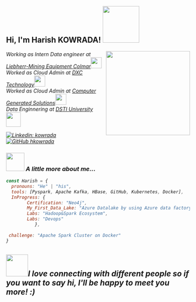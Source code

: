 <h2> Hi, I'm Harish KOWRADA! <img src="https://media.tenor.com/images/6a2753318812aacbd5d2e380cd2c075a/tenor.gif" width="100"></h2>
<img align='right' src="https://media1.tenor.com/images/b966ebe108e1ce2dfe13238ed6757ea4/tenor.gif?itemid=12229643" width="230">
<p><em>Working as Intern Data engineer at <a href="https://www.liebherr.com/en/deu/products/mining-equipment/mining-equipment.html">Liebherr-Mining Equipment Colmar</a><img src="https://media.giphy.com/media/WUlplcMpOCEmTGBtBW/giphy.gif" width="30">
</br><em>Worked as Cloud Admin at <a href="https://www.dxc.technology/">DXC Technology</a><img src="https://media.giphy.com/media/WUlplcMpOCEmTGBtBW/giphy.gif" width="30"></br>Worked as Cloud Admin at <a href="https://www.cgsinc.com/en">Computer Generated Solutions</a><img src="https://media.giphy.com/media/WUlplcMpOCEmTGBtBW/giphy.gif" width="30"></br>Data Enginnering at <a href="https://www.datasciencetech.institute/">DSTI University</a><img src="https://media1.tenor.com/images/533ff46997a48a366cad44d8eb2a2ff6/tenor.gif?itemid=10604108" width="40">
</em></p>

[![Linkedin: kowrada](https://img.shields.io/badge/-kowrada-blue?style=flat-square&logo=Linkedin&logoColor=white&link=https://www.linkedin.com/in/kowrada/)](https://www.linkedin.com/in/kowrada/)
[![GitHub hkowrada](https://img.shields.io/github/followers/hkowrada?label=follow&style=social)](https://github.com/hkowrada)


### <img src="https://media.giphy.com/media/VgCDAzcKvsR6OM0uWg/giphy.gif" width="50"> A little more about me...

```javascript
const Harish = {
  pronouns: "He" | "his",
  tools: [Pyspark, Apache Kafka, HBase, GitHub, Kubernetes, Docker],
  InProgress: {
		Certification: "Neo4j",
		My_First_Data_Lake: "Azure Datalake by using Azure data factory",
		Labs: "Hadoop&Spark Ecosystem",
		Labs: "Devops"
	       },
 
 challenge: "Apache Spark Cluster on Docker"
}
```
<img src="https://media.giphy.com/media/LnQjpWaON8nhr21vNW/giphy.gif" width="60"><em><b>I love connecting with different people</b> so if you want to say <b>hi, I'll be happy to meet you more!</b> :)</em>
---
					
